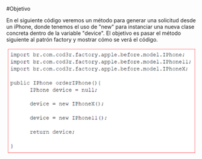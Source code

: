 #Objetivo

En el siguiente código veremos un método para generar una solicitud desde un
iPhone, donde tenemos el uso de "new" para instanciar una nueva clase
concreta dentro de la variable "device". El objetivo es pasar el método siguiente
al patrón factory y mostrar cómo se verá el código.

![img.png](img.png)